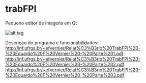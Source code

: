 trabFPI
=======
Pequeno editor de imagens em Qt

![alt tag](http://i.imgur.com/3yXCP2Z.png)

Descrição do programa e funcionabilidades:
http://inf.ufrgs.br/~efvernier/Relat%C3%B3rio%20TrabFPI%20-%20Eduardo%20F%20Vernier%20-%20Parte%201.pdf
http://inf.ufrgs.br/~efvernier/Relat%C3%B3rio%20TrabFPI%20-%20Eduardo%20F%20Vernier%20-%20Parte%202.pdf
http://inf.ufrgs.br/~efvernier/Relat%C3%B3rio%20TrabFPI%20-%20Eduardo%20F%20Vernier%20-%20Parte%203.pdf
